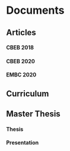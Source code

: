 # Documents

## Articles
#### CBEB 2018
#### CBEB 2020
#### EMBC 2020

## Curriculum

## Master Thesis
#### Thesis
#### Presentation
